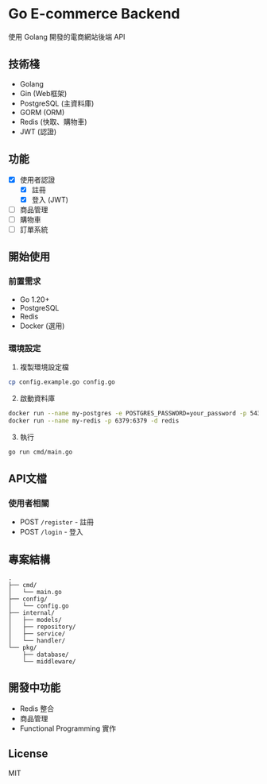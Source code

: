 # Go E-commerce Backend

使用 Golang 開發的電商網站後端 API

## 技術棧

- Golang
- Gin (Web框架)
- PostgreSQL (主資料庫)
- GORM (ORM)
- Redis (快取、購物車)
- JWT (認證)

## 功能

- [x] 使用者認證
  - [x] 註冊
  - [x] 登入 (JWT)
- [ ] 商品管理
- [ ] 購物車
- [ ] 訂單系統

## 開始使用

### 前置需求

- Go 1.20+
- PostgreSQL
- Redis
- Docker (選用)

### 環境設定

1. 複製環境設定檔
```bash
cp config.example.go config.go
```

2. 啟動資料庫
```bash
docker run --name my-postgres -e POSTGRES_PASSWORD=your_password -p 5432:5432 -d postgres
docker run --name my-redis -p 6379:6379 -d redis
```

3. 執行
```bash
go run cmd/main.go
```

## API文檔

### 使用者相關

- POST `/register` - 註冊
- POST `/login` - 登入

## 專案結構

```
.
├── cmd/
│   └── main.go
├── config/
│   └── config.go
├── internal/
│   ├── models/
│   ├── repository/
│   ├── service/
│   └── handler/
└── pkg/
    ├── database/
    └── middleware/
```

## 開發中功能

- Redis 整合
- 商品管理
- Functional Programming 實作

## License

MIT
